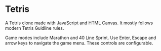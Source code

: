 # Tetris

A Tetris clone made with JavaScript and HTML Canvas. It mostly follows modern Tetris Guidline rules.

Game modes include Marathon and 40 Line Sprint. Use Enter, Escape and arrow keys to navigate the game menu. These controls are configurable.